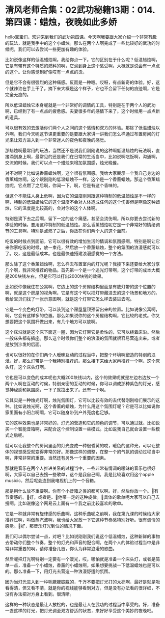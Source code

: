 # 清风老师合集：02武功秘籍13期：014.第四课：蜡烛，夜晚如此多娇

hello宝宝们，欢迎来到我们的武功第四课。今天啊我要跟大家介绍一个非常有趣的玩法，就是我手中的这个小蜡烛。那么在两个人啊完成了一些比较好的武功的时候呢，我们可以去尝试一些更加有趣的体验。

比如说像这样的低温蜡烛啊，我给你点一下，它的区别在于什么呢？低温蜡烛啊，它是有带有这个特质的燃料的啊，它滴到身上这个感受啊，大概就是说会有一点点的这个。让你感觉到好像哎有一点点的烫。

但是它不会有很强烈的这种痛感。反而是一种嗯。哎呀，有点新奇的体验。好，这个就辣油在手上干了。摘下来大概是这个样子，它也不会留下任何的痕迹啊，它是完全无痕的。

所以低温蜡烛它本身呢就是一个非常好的调情的工具，特别是在于两个人的武功啊，已经到了有一点点的疲惫感。夫妻很多年的感情下来了。这个时候用一点点新的道具。

可以很有效的去激活你们两个人之间的这个感情和双方的体验。那除了低温蜡烛以外啊，我们今天呢这节课更重要的是要跟大家讲一讲我们怎么样通过布置房间的灯光来让双方进入到一个非常迷人的夜色和夜晚的感觉。

那蜡烛啊最常用的玩法，当然还不是说我们刚刚说的这种啊低温蜡烛的玩法啊，直接滴到身上啊，最常见的还是我们在日常的生活当中，比如说啊吃饭啊，沟通啊，交流的时候，我们可以点一个蜡烛来增加氛围感，烛光晚餐。

对不对啊？比如说香薰蜡烛啊，这个很有氛围感。我给大家展示一个我自己身边的香薰蜡烛啊。这个跟刚刚的低温蜡烛不一样，这个是一个香薰蜡烛。那这个香薰蜡烛呢，它点燃了之后啊，你闻一下。啊，它是有这个香味的。

但这个不能往人身上低啊，因为它的温度刚刚跟这种特制的低温蜡烛是不一样的啊，特制的低温蜡烛它的这个温度不会对人体造成任何的这个伤害但是啊像这种蜡烛，它的温度是比较高的，会对你的这个人体啊。

特别是滴下去之后啊，留下一定的这个痛感，甚至会烫伤啊，所以你要去尝试新的体验的时候，要用这种特制的低温蜡烛。那么香薰蜡烛呢它是一个非常好的情绪调节的工具啊，特别是点燃了之后，你放在你们两个人的这个面前。

吃饭的时候点到面前，它可以很有效的增加生活的情调和氛围感啊，特别是啊让它来你家吃饭的时候，放一束花，然后放一个香薰蜡烛，整个的氛围的浪漫感就可以了。哎，这是最低成本。也是最快速搭建浪漫感觉的一个方法。

那么除了这个香薰蜡烛啊，怎么样去布置室内的灯光呢？我接下来还要给大家分享几个啊，我非常推荐的物品。首先第一个是一个追光灯带啊，这个灯带的成本大概是200块钱左右，但是它可以打出2000块钱的效果。

比如说你像我住在公寓啊，它边上的这个房屋结构里面是有放灯带的这个位置的啊，就是这个房屋的视角啊，它是有这个可以把灯带藏进去的这个场景和地方的。我给宝贝们找了一张示意图啊，就是这个灯带它怎么样去装进去呢。

它是一个变色的灯带，可以装到这个房屋屋顶预留出来的位置。比如说像公寓啊，啊，它会有这样多的位置。那么如果说你的这个房屋结构啊，它比较的老式。你又想要把这个氛围杆做出来，有几个地方可以放啊。

这个床沿就是这个床下面这一圈，因为它灯带它是柔性的，它可以绕着床沿。然后一般床头都有插座。那么这个时候你们整个的浪漫的氛围就很容易营造出来。或者是放到沙发的后面。

也可以很好的在你们两个人暧昧互动的过程当中，把整个环境啊塑造的特别的浪漫。好，那么灯带是一个我特别推荐的。那么接下来给大家再推荐一个啊，这个床头灯，这个床头灯啊。

它也是可以变色的成本呢也大概200块钱以内，这个的效果呢就是左边右边放一个两个人啊在互动的时候，特别亲密的互动的时候，你可以调成那种紫色的灯光，感觉神秘感和氛围感，一下子就拉出来了。还有一个啊。

它其实是一种烛光灯啊，烛光氛围灯，它可以比较有效的去代替刚刚咱们展示的这种。比如说烛光啊，这个香薰的蜡烛，为什么用这个氛围灯呢？它是可以比如说你家里面有小阳台啊啊，它可以随身带到户外亮度也足够。

它的这种效果也是非常好的，灯光的营造和它的颜色的调节，可以通过就。比如说买一个智能音箱啊，来配合这个控制设置一些模式。比如说我自己就会设置一些模式之后呢。

就可以让我整个的房间里面的灯光变成一种很昏黄的哎，暖色的这种光，可以让整体的视觉感受就变得非常的好。那像这样的调整，在整一个的气氛的调动过程当中啊，非常非常的重要。当然还有另外一个重要的因素。

那就是音乐在两个人推进关系的过程当中，一些非常有情调的暧昧的音乐也很好啊，大家可以自己去搜一些歌单，这个是我自己啊，我是比较喜欢用这个apple musicic，然后呢会连到我电视机上的一个音箱。

那是用什么放不重要啊。你有个小音箱之类的都可以啊。好，然后你放一个。🎼有节奏感的。🎼好，或者是。🎼他带一定的这种旋律。🎼具体的歌单呢大家可以自己去搜啊。比如说像这个网易云上面有一个我之前比较喜欢的歌单。

它是一种就非常有旋律感的乐曲啊。这种乐曲呢之前啊，我在第九课的时候给大家推荐过啊，叫做蒸汽波啊，我也给大家放一下它这种节奏感特别好听。很有调情的感觉。🎼好，那音乐灯光到位的情况下面。

我们可以偶尔尝试一点，对吧？比如说刚刚我们说这个低温蜡烛，这种新鲜的事物去带动你们整个节奏，整个的灯光和声音的配合啊，在两个人的体验过程当中是非常非常重要的啊，请你准备几首，你认为非常浪漫的歌曲。

然后呢把灯光啊特别一定要有一个暖光，哎，哪怕就是准备一个床头灯，或者是简单一点，准备一个小蜡烛，香薰的小蜡烛啊，如果想要挑战一下低温蜡烛也是可以的。那么准备一下，用灯光去营造一种浪漫舒适的氛围。

因为当灯光进入到一种呃朦朦胧胧的，千万不要把灯光打的太亮啊，最好是就是呃看得清，但又看不清，就是你的视线能够看到对方，但是没有办法看的很详细，不没有办法把对方身上看到。很清晰。

这样的一种状态是最让人放松的，也是最让人在武功的过程当中享受的。好，准备一盏这样的灯光，把灯光调至双方舒适的状态，来好好享受这个美妙的夜晚吧。

